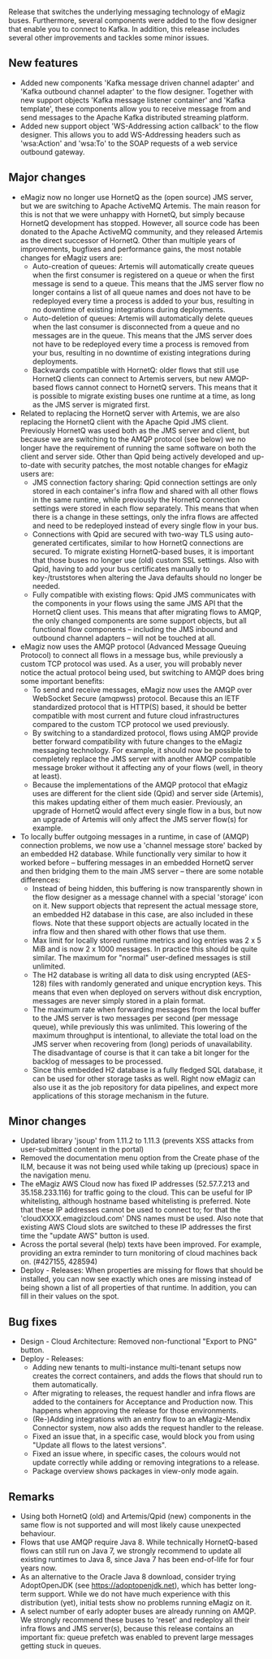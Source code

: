 Release that switches the underlying messaging technology of eMagiz buses.
Furthermore, several components were added to the flow designer that enable you to connect to Kafka. In addition, this release includes several other improvements and tackles some minor issues.
## New features
- Added new components 'Kafka message driven channel adapter' and 'Kafka outbound channel adapter' to the flow designer. Together with new support objects 'Kafka message listener container' and 'Kafka template', these components allow you to receive message from and send messages to the Apache Kafka distributed streaming platform.
- Added new support object 'WS-Addressing action callback' to the flow designer. This allows you to add WS-Addressing headers such as 'wsa:Action' and 'wsa:To' to the SOAP requests of a web service outbound gateway.
## Major changes
- eMagiz now no longer use HornetQ as the (open source) JMS server, but we are switching to Apache ActiveMQ Artemis. The main reason for this is not that we were unhappy with HornetQ, but simply because HornetQ development has stopped. However, all source code has been donated to the Apache ActiveMQ community, and they released Artemis as the direct successor of HornetQ. Other than multiple years of improvements, bugfixes and performance gains, the most notable changes for eMagiz users are:
  - Auto-creation of queues: Artemis will automatically create queues when the first consumer is registered on a queue or when the first message is send to a queue. This means that the JMS server flow no longer contains a list of all queue names and does not have to be redeployed every time a process is added to your bus, resulting in no downtime of existing integrations during deployments.
  - Auto-deletion of queues: Artemis will automatically delete queues when the last consumer is disconnected from a queue and no messages are in the queue. This means that the JMS server does not have to be redeployed every time a process is removed from your bus, resulting in no downtime of existing integrations during deployments.
  - Backwards compatible with HornetQ: older flows that still use HornetQ clients can connect to Artemis servers, but new AMQP-based flows cannot connect to HornetQ servers. This means that it is possible to migrate existing buses one runtime at a time, as long as the JMS server is migrated first.
- Related to replacing the HornetQ server with Artemis, we are also replacing the HornetQ client with the Apache Qpid JMS client. Previously HornetQ was used both as the JMS server and client, but because we are switching to the AMQP protocol (see below) we no longer have the requirement of running the same software on both the client and server side. Other than Qpid being actively developed and up-to-date with security patches, the most notable changes for eMagiz users are:
  - JMS connection factory sharing: Qpid connection settings are only stored in each container's infra flow and shared with all other flows in the same runtime, while previously the HornetQ connection settings were stored in each flow separately. This means that when there is a change in these settings, only the infra flows are affected and need to be redeployed instead of every single flow in your bus.
  - Connections with Qpid are secured with two-way TLS using auto-generated certificates, similar to how HornetQ connections are secured. To migrate existing HornetQ-based buses, it is important that those buses no longer use (old) custom SSL settings. Also with Qpid, having to add your bus certificates manually to key-/truststores when altering the Java defaults should no longer be needed.
  - Fully compatible with existing flows: Qpid JMS communicates with the components in your flows using the same JMS API that the HornetQ client uses. This means that after migrating flows to AMQP, the only changed components are some support objects, but all functional flow components – including the JMS inbound and outbound channel adapters – will not be touched at all.
- eMagiz now uses the AMQP protocol (Advanced Message Queuing Protocol) to connect all flows in a message bus, while previously a custom TCP protocol was used. As a user, you will probably never notice the actual protocol being used, but switching to AMQP does bring some important benefits:
  - To send and receive messages, eMagiz now uses the AMQP over WebSocket Secure (amqpwss) protocol. Because this an IETF standardized protocol that is HTTP(S) based, it should be better compatible with most current and future cloud infrastructures compared to the custom TCP protocol we used previously.
  - By switching to a standardized protocol, flows using AMQP provide better forward compatibility with future changes to the eMagiz messaging technology. For example, it should now be possible to completely replace the JMS server with another AMQP compatible message broker without it affecting any of your flows (well, in theory at least).
  - Because the implementations of the AMQP protocol that eMagiz uses are different for the client side (Qpid) and server side (Artemis), this makes updating either of them much easier. Previously, an upgrade of HornetQ would affect every single flow in a bus, but now an upgrade of Artemis will only affect the JMS server flow(s) for example.
- To locally buffer outgoing messages in a runtime, in case of (AMQP) connection problems, we now use a 'channel message store' backed by an embedded H2 database. While functionally very similar to how it worked before – buffering messages in an embedded HornetQ server and then bridging them to the main JMS server – there are some notable differences:
  - Instead of being hidden, this buffering is now transparently shown in the flow designer as a message channel with a special 'storage' icon on it. New support objects that represent the actual message store, an embedded H2 database in this case, are also included in these flows. Note that these support objects are actually located in the infra flow and then shared with other flows that use them.
  - Max limit for locally stored runtime metrics and log entries was 2 x 5 MiB and is now 2 x 1000 messages. In practice this should be quite similar. The maximum for "normal" user-defined messages is still unlimited.
  - The H2 database is writing all data to disk using encrypted (AES-128) files with randomly generated and unique encryption keys. This means that even when deployed on servers without disk encryption, messages are never simply stored in a plain format.
  - The maximum rate when forwarding messages from the local buffer to the JMS server is two messages per second (per message queue), while previously this was unlimited. This lowering of the maximum throughput is intentional, to alleviate the total load on the JMS server when recovering from (long) periods of unavailability. The disadvantage of course is that it can take a bit longer for the backlog of messages to be processed.
  - Since this embedded H2 database is a fully fledged SQL database, it can be used for other storage tasks as well. Right now eMagiz can also use it as the job repository for data pipelines, and expect more applications of this storage mechanism in the future.
## Minor changes
- Updated library 'jsoup' from 1.11.2 to 1.11.3 (prevents XSS attacks from user-submitted content in the portal)
- Removed the documentation menu option from the Create phase of the ILM, because it was not being used while taking up (precious) space in the navigation menu.
- The eMagiz AWS Cloud now has fixed IP addresses (52.57.7.213 and 35.158.233.116) for traffic going to the cloud. This can be useful for IP whitelisting, although hostname based whitelisting is preferred. Note that these IP addresses cannot be used to connect to; for that the 'cloudXXXX.emagizcloud.com' DNS names must be used. Also note that existing AWS Cloud slots are switched to these IP addresses the first time the "update AWS" button is used.
- Across the portal several (help) texts have been improved. For example, providing an extra reminder to turn monitoring of cloud machines back on. (#427155, 428594)
- Deploy - Releases: When properties are missing for flows that should be installed, you can now see exactly which ones are missing instead of being shown a list of all properties of that runtime. In addition, you can fill in their values on the spot.
## Bug fixes
- Design - Cloud Architecture: Removed non-functional "Export to PNG" button.
- Deploy - Releases:
  - Adding new tenants to multi-instance multi-tenant setups now creates the correct containers, and adds the flows that should run to them automatically.
  - After migrating to releases, the request handler and infra flows are added to the containers for Acceptance and Production now. This happens when approving the release for those environments.
  - (Re-)Adding integrations with an entry flow to an eMagiz-Mendix Connector system, now also adds the request handler to the release.
  - Fixed an issue that, in a specific case, would block you from using "Update all flows to the latest versions".
  - Fixed an issue where, in specific cases, the colours would not update correctly while adding or removing integrations to a release.
  - Package overview shows packages in view-only mode again.
## Remarks
- Using both HornetQ (old) and Artemis/Qpid (new) components in the same flow is not supported and will most likely cause unexpected behaviour.
- Flows that use AMQP require Java 8. While technically HornetQ-based flows can still run on Java 7, we strongly recommend to update all existing runtimes to Java 8, since Java 7 has been end-of-life for four years now.
- As an alternative to the Oracle Java 8 download, consider trying AdoptOpenJDK (see https://adoptopenjdk.net), which has better long-term support. While we do not have much experience with this distribution (yet), initial tests show no problems running eMagiz on it.
- A select number of early adopter buses are already running on AMQP. We strongly recommend these buses to 'reset' and redeploy all their infra flows and JMS server(s), because this release contains an important fix: queue prefetch was enabled to prevent large messages getting stuck in queues.
